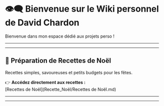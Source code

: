 

#  👁‍🗨 **Bienvenue sur le Wiki personnel de David Chardon**

Bienvenue dans mon espace dédié aux projets perso !

---

---

## 🍳 **Préparation de Recettes de Noël**  

Recettes simples, savoureuses et petits budgets pour les fêtes.  

👉 **Accédez directement aux recettes :**  
[Recettes de Noël](Recette_Noël/Recettes de Noël.md)

---

---
